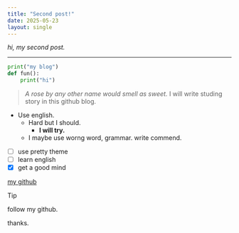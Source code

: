 ```yaml
---
title: "Second post!"
date: 2025-05-23
layout: single
---
```


*hi, my second post.*

---
```python
print("my blog")
def fun():
    print("hi")
```
> *A rose by any other name would smell as sweet.*
I will write studing story in this github blog.
- Use english.
    - Hard but I should.
        - **I will try.**
    - I maybe use worng word, grammar. write commend.

- [ ] use pretty theme
- [ ] learn english
- [x] get a good mind

[my github](https://github.com/TaeKyungg2)
> [!TIP]
> follow my github.
 
 thanks.